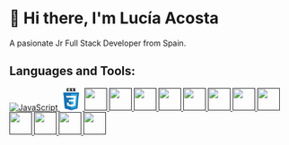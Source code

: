 # 👋 Hi there, I'm Lucía Acosta
A pasionate Jr Full Stack Developer from Spain.
## Languages and Tools:
<a href="https://developer.mozilla.org/es/docs/Web/JavaScript" target="_blank"> <img src="https://user-images.githubusercontent.com/89844367/151660717-23aa787b-c860-4525-9400-be116964e924.png" alt="JavaScript" width="40" height="40"/> </a>
<a href="https://www.w3schools.com/css/" target="_blank"> <img src="https://raw.githubusercontent.com/devicons/devicon/master/icons/css3/css3-original-wordmark.svg" alt="css3" width="40" height="40"/> </a>
<a href="" target="_blank"> <img src="" alt="" width="40" height="40"/> </a>
<a href="" target="_blank"> <img src="" alt="" width="40" height="40"/> </a>
<a href="" target="_blank"> <img src="" alt="" width="40" height="40"/> </a>
<a href="" target="_blank"> <img src="" alt="" width="40" height="40"/> </a>
<a href="" target="_blank"> <img src="" alt="" width="40" height="40"/> </a>
<a href="" target="_blank"> <img src="" alt="" width="40" height="40"/> </a>
<a href="" target="_blank"> <img src="" alt="" width="40" height="40"/> </a>
<a href="" target="_blank"> <img src="" alt="" width="40" height="40"/> </a>
<a href="" target="_blank"> <img src="" alt="" width="40" height="40"/> </a>
<a href="" target="_blank"> <img src="" alt="" width="40" height="40"/> </a>
<a href="" target="_blank"> <img src="" alt="" width="40" height="40"/> </a>
<a href="" target="_blank"> <img src="" alt="" width="40" height="40"/> </a>
